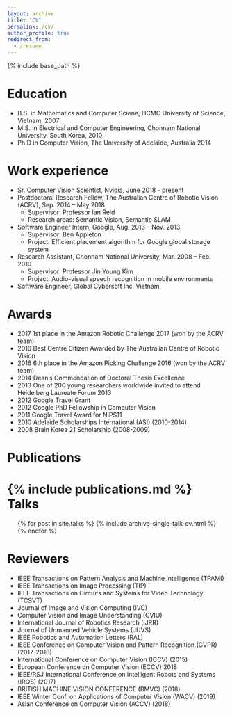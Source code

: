 ```yaml
---
layout: archive
title: "CV"
permalink: /cv/
author_profile: true
redirect_from:
  - /resume
---
```


{% include base_path %}

Education
======
* B.S. in Mathematics and Computer Sciene, HCMC University of Science, Vietnam, 2007
* M.S. in Electrical and Computer Engineering, Chonnam National University, South Korea, 2010
* Ph.D in Computer Vision, The University of Adelaide, Australia 2014

Work experience
======
* Sr. Computer Vision Scientist, Nvidia, June 2018 - present
* Postdoctoral Research Fellow, The Australian Centre of Robotic Vision (ACRV), Sep. 2014 – May 2018
  * Supervisor: Professor Ian Reid
  * Research areas: Semantic Vision, Semantic SLAM
* Software Engineer Intern, Google, Aug. 2013 – Nov. 2013
  * Supervisor: Ben Appleton
  * Project: Efficient placement algorithm for Google global storage system
* Research Assistant, Chonnam National University, Mar. 2008 – Feb. 2010
  * Supervisor: Professor Jin Young Kim
  * Project: Audio-visual speech recognition in mobile environments
* Software Engineer, Global Cybersoft Inc. Vietnam

Awards
=====
* 2017 1st place in the Amazon Robotic Challenge 2017 (won by the ACRV team)
* 2016 Best Centre Citizen Awarded by The Australian Centre of Robotic Vision
* 2016 6th place in the Amazon Picking Challenge 2016 (won by the ACRV team)
* 2014 Dean’s Commendation of Doctoral Thesis Excellence
* 2013 One of 200 young researchers worldwide invited to attend Heidelberg Laureate Forum 2013
* 2012 Google Travel Grant
* 2012 Google PhD Fellowship in Computer Vision
* 2011 Google Travel Award for NIPS11
* 2010 Adelaide Scholarships International (ASI) (2010-2014)
* 2008 Brain Korea 21 Scholarship (2008-2009)

Publications
======
<!--
<ul>
  {% for post in site.publications %} {% include archive-single-cv.html %} 
  {% endfor %}
</ul>
-->
{% include publications.md %} 
Talks
======
<ul>
  {% for post in site.talks %} {% include archive-single-talk-cv.html %} 
  {% endfor %}
</ul>
  
Reviewers
======
* IEEE Transactions on Pattern Analysis and Machine Intelligence (TPAMI)
* IEEE Transactions on Image Processing (TIP)
* IEEE Transactions on Circuits and Systems for Video Technology (TCSVT)
* Journal of Image and Vision Computing (IVC)
* Computer Vision and Image Understanding (CVIU)
* International Journal of Robotics Research (IJRR)
* Journal of Unmanned Vehicle Systems (JUVS)
* IEEE Robotics and Automation Letters (RAL)
* IEEE Conference on Computer Vision and Pattern Recognition (CVPR) (2017-2018)
* International Conference on Computer Vision (ICCV) (2015)
* European Conference on Computer Vision (ECCV) 2018
* IEEE/RSJ International Conference on Intelligent Robots and Systems (IROS) (2017)
* BRITISH MACHINE VISION CONFERENCE (BMVC) (2018)
* IEEE Winter Conf. on Applications of Computer Vision (WACV) (2019)
* Asian Conference on Computer Vision (ACCV) (2018)
